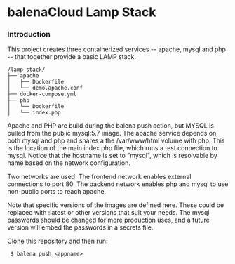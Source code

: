 balenaCloud Lamp Stack
===================================

### Introduction
This project creates three containerized services -- apache, mysql and php -- that together provide a basic LAMP stack.

```
/lamp-stack/
├── apache
│   ├── Dockerfile
│   └── demo.apache.conf
├── docker-compose.yml
├── php
│   └── Dockerfile
│   └── index.php
```

Apache and PHP are build during the balena push action, but MYSQL is pulled from the public mysql:5.7 image. The apache service depends on both mysql and php and shares a the /var/www/html volume with php. This is the location of the main index.php file, which runs a test connection to mysql. Notice that the hostname is set to "mysql", which is resolvable by name based on the network configuration.

Two networks are used. The frontend network enables external connections to port 80. The backend network enables php and mysql to use non-public ports to reach apache.

Note that specific versions of the images are defined here. These could be replaced with :latest or other versions that suit your needs. The mysql passwords should be changed for more production uses, and a future version will embed the passwords in a secrets file.

Clone this repository and then run:
```
 $ balena push <appname>
```


